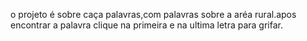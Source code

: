 o projeto é sobre caça palavras,com palavras sobre a aréa rural.apos encontrar a  palavra clique na primeira e na ultima letra  para grifar. 

